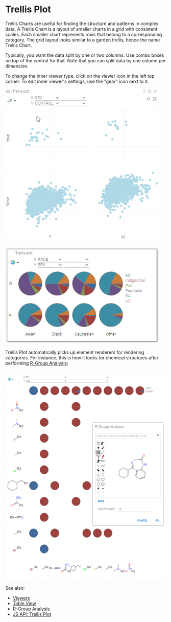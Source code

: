 <!-- TITLE: Trellis Plot -->
<!-- SUBTITLE: -->

# Trellis Plot

Trellis Charts are useful for finding the structure and patterns in complex data.
A Trellis Chart is a layout of smaller charts in a grid with consistent scales. Each smaller chart
represents rows that belong to a corresponding category.  The grid layout looks similar to a garden trellis, 
hence the name Trellis Chart.

Typically, you want the data split by one or two columns. Use combo boxes on top of the control for that. Note
that you can split data by one column per dimension.  

To change the inner viewer type, click on the viewer icon in the left top corner. To edit inner
viewer's settings, use the "gear" icon next to it.

![Trellis Plot](../uploads/gifs/trellis-plot.gif "Trellis Plot")

![Trellis Plot](../uploads/viewers/trellis-plot.png "Trellis Plot")

Trellis Plot automatically picks up element renderers for rendering categories. For instance,
this is how it looks for chemical structures after performing [R-Group Analysis](../domains/chem/r-group-analysis.md):

![R-Group Analysis](../uploads/chem/r-group-analysis.png "R-Group Analysis")

See also: 
  
  * [Viewers](../viewers/viewers.md)
  * [Table View](../views/table-view.md)
  * [R-Group Analysis](../domains/chem/r-group-analysis.md)
  * [JS API: Trellis Plot](https://public.datagrok.ai/js/samples/ui/viewers/trellis-plot)
